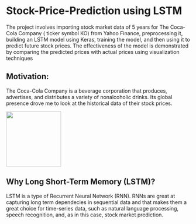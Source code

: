 # Stock-Price-Prediction using LSTM

The project involves importing stock market data of 5 years for The Coca-Cola Company ( ticker symbol KO) from Yahoo Finance, preprocessing it, building an LSTM model using Keras, training the model, and then using it to predict future stock prices. The effectiveness of the model is demonstrated by comparing the predicted prices with actual prices using visualization techniques

## Motivation: 
The Coca-Cola Company is a beverage corporation that produces, advertises, and distributes a variety of nonalcoholic drinks. Its global presence drove me to look at the historical data of their stock prices.

   <img src="https://github.com/rominat/Stock-Price-Prediction/assets/40639100/7e01b020-3c42-4f7a-b573-9793297b8a7d" width="150">
</div>

## Why Long Short-Term Memory (LSTM)?
LSTM is a type of Recurrent Neural Network (RNN). RNNs are great at capturing long term dependecies in sequential data and that makes them a great choice for time-series data, such as natural language processing, speech recognition, and, as in this case, stock market prediction.


